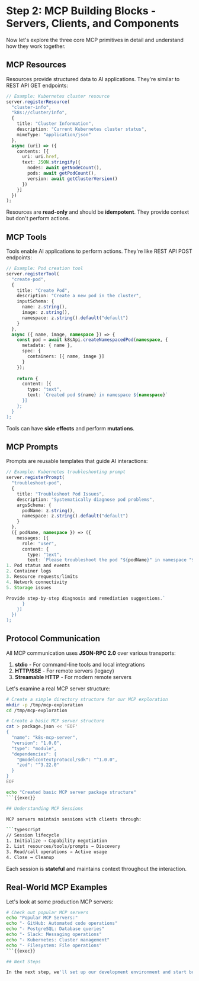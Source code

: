# Step 2: MCP Building Blocks - Servers, Clients, and Components

Now let's explore the three core MCP primitives in detail and understand how they work together.

## MCP Resources

Resources provide structured data to AI applications. They're similar to REST API GET endpoints:

```typescript
// Example: Kubernetes cluster resource
server.registerResource(
  "cluster-info",
  "k8s://cluster/info",
  {
    title: "Cluster Information",
    description: "Current Kubernetes cluster status",
    mimeType: "application/json"
  },
  async (uri) => ({
    contents: [{
      uri: uri.href,
      text: JSON.stringify({
        nodes: await getNodeCount(),
        pods: await getPodCount(),
        version: await getClusterVersion()
      })
    }]
  })
);
```

Resources are **read-only** and should be **idempotent**. They provide context but don't perform actions.

## MCP Tools  

Tools enable AI applications to perform actions. They're like REST API POST endpoints:

```typescript
// Example: Pod creation tool
server.registerTool(
  "create-pod",
  {
    title: "Create Pod",
    description: "Create a new pod in the cluster",
    inputSchema: {
      name: z.string(),
      image: z.string(),
      namespace: z.string().default("default")
    }
  },
  async ({ name, image, namespace }) => {
    const pod = await k8sApi.createNamespacedPod(namespace, {
      metadata: { name },
      spec: {
        containers: [{ name, image }]
      }
    });
    
    return {
      content: [{
        type: "text",
        text: `Created pod ${name} in namespace ${namespace}`
      }]
    };
  }
);
```

Tools can have **side effects** and perform **mutations**.

## MCP Prompts

Prompts are reusable templates that guide AI interactions:

```typescript
// Example: Kubernetes troubleshooting prompt
server.registerPrompt(
  "troubleshoot-pod",
  {
    title: "Troubleshoot Pod Issues",
    description: "Systematically diagnose pod problems",
    argsSchema: {
      podName: z.string(),
      namespace: z.string().default("default")
    }
  },
  ({ podName, namespace }) => ({
    messages: [{
      role: "user",
      content: {
        type: "text",
        text: `Please troubleshoot the pod "${podName}" in namespace "${namespace}". Check:
1. Pod status and events
2. Container logs
3. Resource requests/limits
4. Network connectivity
5. Storage issues

Provide step-by-step diagnosis and remediation suggestions.`
      }
    }]
  })
);
```

## Protocol Communication

All MCP communication uses **JSON-RPC 2.0** over various transports:

1. **stdio** - For command-line tools and local integrations
2. **HTTP/SSE** - For remote servers (legacy)
3. **Streamable HTTP** - For modern remote servers

Let's examine a real MCP server structure:

```bash
# Create a simple directory structure for our MCP exploration
mkdir -p /tmp/mcp-exploration
cd /tmp/mcp-exploration

# Create a basic MCP server structure
cat > package.json << 'EOF'
{
  "name": "k8s-mcp-server",
  "version": "1.0.0",
  "type": "module",
  "dependencies": {
    "@modelcontextprotocol/sdk": "^1.0.0",
    "zod": "^3.22.0"
  }
}
EOF

echo "Created basic MCP server package structure"
```{{exec}}

## Understanding MCP Sessions

MCP servers maintain sessions with clients through:

```typescript
// Session lifecycle
1. Initialize → Capability negotiation
2. List resources/tools/prompts → Discovery  
3. Read/call operations → Active usage
4. Close → Cleanup
```

Each session is **stateful** and maintains context throughout the interaction.

## Real-World MCP Examples

Let's look at some production MCP servers:

```bash
# Check out popular MCP servers
echo "Popular MCP Servers:"
echo "- GitHub: Automated code operations"
echo "- PostgreSQL: Database queries"
echo "- Slack: Messaging operations"
echo "- Kubernetes: Cluster management"
echo "- Filesystem: File operations"
```{{exec}}

## Next Steps

In the next step, we'll set up our development environment and start building our first MCP server!